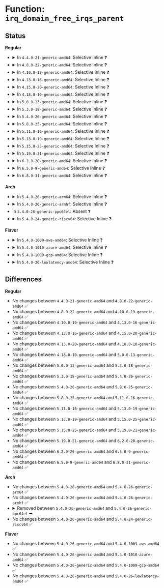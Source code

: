 # Function: <code>irq_domain_free_irqs_parent</code>

## Status
<b>Regular</b>
<ul>
<li>
<details>
<summary>In <code>4.4.0-21-generic-amd64</code>: Selective Inline ❓</summary>

```c
void irq_domain_free_irqs_parent(struct irq_domain * domain, unsigned int irq_base, unsigned int nr_irqs)
```

```json
{
  "name": "irq_domain_free_irqs_parent",
  "collision_type": "Unique Global",
  "inline_type": "Selective",
  "funcs": [
    {
      "addr": 18446744071579766933,
      "name": "irq_domain_free_irqs_parent",
      "external": true,
      "loc": "kernel/irq/irqdomain.c:1281",
      "file": "kernel/irq/irqdomain.c",
      "inline": "not declared, inlined",
      "caller_inline": [
        "kernel/irq/irqdomain.c:irq_domain_free_irqs_common"
      ],
      "caller_func": []
    }
  ],
  "symbols": [
    {
      "addr": 18446744071579768864,
      "name": "irq_domain_free_irqs_parent",
      "section": ".text",
      "bind": "STB_GLOBAL",
      "size": 32
    }
  ]
}
```
</details>
</li>
<li>
<details>
<summary>In <code>4.8.0-22-generic-amd64</code>: Selective Inline ❓</summary>

```c
void irq_domain_free_irqs_parent(struct irq_domain * domain, unsigned int irq_base, unsigned int nr_irqs)
```

```json
{
  "name": "irq_domain_free_irqs_parent",
  "collision_type": "Unique Global",
  "inline_type": "Selective",
  "funcs": [
    {
      "addr": 18446744071579788107,
      "name": "irq_domain_free_irqs_parent",
      "external": true,
      "loc": "kernel/irq/irqdomain.c:1338",
      "file": "kernel/irq/irqdomain.c",
      "inline": "not declared, inlined",
      "caller_inline": [
        "kernel/irq/irqdomain.c:irq_domain_free_irqs_common"
      ],
      "caller_func": []
    }
  ],
  "symbols": [
    {
      "addr": 18446744071579788928,
      "name": "irq_domain_free_irqs_parent",
      "section": ".text",
      "bind": "STB_GLOBAL",
      "size": 32
    }
  ]
}
```
</details>
</li>
<li>
<details>
<summary>In <code>4.10.0-19-generic-amd64</code>: Selective Inline ❓</summary>

```c
void irq_domain_free_irqs_parent(struct irq_domain * domain, unsigned int irq_base, unsigned int nr_irqs)
```

```json
{
  "name": "irq_domain_free_irqs_parent",
  "collision_type": "Unique Global",
  "inline_type": "Selective",
  "funcs": [
    {
      "addr": 18446744071579815227,
      "name": "irq_domain_free_irqs_parent",
      "external": true,
      "loc": "kernel/irq/irqdomain.c:1364",
      "file": "kernel/irq/irqdomain.c",
      "inline": "not declared, inlined",
      "caller_inline": [
        "kernel/irq/irqdomain.c:irq_domain_free_irqs_common"
      ],
      "caller_func": []
    }
  ],
  "symbols": [
    {
      "addr": 18446744071579816048,
      "name": "irq_domain_free_irqs_parent",
      "section": ".text",
      "bind": "STB_GLOBAL",
      "size": 32
    }
  ]
}
```
</details>
</li>
<li>
<details>
<summary>In <code>4.13.0-16-generic-amd64</code>: Selective Inline ❓</summary>

```c
void irq_domain_free_irqs_parent(struct irq_domain * domain, unsigned int irq_base, unsigned int nr_irqs)
```

```json
{
  "name": "irq_domain_free_irqs_parent",
  "collision_type": "Unique Global",
  "inline_type": "Selective",
  "funcs": [
    {
      "addr": 18446744071579812155,
      "name": "irq_domain_free_irqs_parent",
      "external": true,
      "loc": "kernel/irq/irqdomain.c:1504",
      "file": "kernel/irq/irqdomain.c",
      "inline": "not declared, inlined",
      "caller_inline": [
        "kernel/irq/irqdomain.c:irq_domain_free_irqs_common"
      ],
      "caller_func": []
    }
  ],
  "symbols": [
    {
      "addr": 18446744071579810896,
      "name": "irq_domain_free_irqs_parent",
      "section": ".text",
      "bind": "STB_GLOBAL",
      "size": 29
    }
  ]
}
```
</details>
</li>
<li>
<details>
<summary>In <code>4.15.0-20-generic-amd64</code>: Selective Inline ❓</summary>

```c
void irq_domain_free_irqs_parent(struct irq_domain * domain, unsigned int irq_base, unsigned int nr_irqs)
```

```json
{
  "name": "irq_domain_free_irqs_parent",
  "collision_type": "Unique Global",
  "inline_type": "Selective",
  "funcs": [
    {
      "addr": 18446744071579846171,
      "name": "irq_domain_free_irqs_parent",
      "external": true,
      "loc": "kernel/irq/irqdomain.c:1674",
      "file": "kernel/irq/irqdomain.c",
      "inline": "not declared, inlined",
      "caller_inline": [
        "kernel/irq/irqdomain.c:irq_domain_free_irqs_common"
      ],
      "caller_func": []
    }
  ],
  "symbols": [
    {
      "addr": 18446744071579845056,
      "name": "irq_domain_free_irqs_parent",
      "section": ".text",
      "bind": "STB_GLOBAL",
      "size": 40
    }
  ]
}
```
</details>
</li>
<li>
<details>
<summary>In <code>4.18.0-10-generic-amd64</code>: Selective Inline ❓</summary>

```c
void irq_domain_free_irqs_parent(struct irq_domain * domain, unsigned int irq_base, unsigned int nr_irqs)
```

```json
{
  "name": "irq_domain_free_irqs_parent",
  "collision_type": "Unique Global",
  "inline_type": "Selective",
  "funcs": [
    {
      "addr": 18446744071579879979,
      "name": "irq_domain_free_irqs_parent",
      "external": true,
      "loc": "kernel/irq/irqdomain.c:1558",
      "file": "kernel/irq/irqdomain.c",
      "inline": "not declared, inlined",
      "caller_inline": [
        "kernel/irq/irqdomain.c:irq_domain_free_irqs_common"
      ],
      "caller_func": []
    }
  ],
  "symbols": [
    {
      "addr": 18446744071579878976,
      "name": "irq_domain_free_irqs_parent",
      "section": ".text",
      "bind": "STB_GLOBAL",
      "size": 39
    }
  ]
}
```
</details>
</li>
<li>
<details>
<summary>In <code>5.0.0-13-generic-amd64</code>: Selective Inline ❓</summary>

```c
void irq_domain_free_irqs_parent(struct irq_domain * domain, unsigned int irq_base, unsigned int nr_irqs)
```

```json
{
  "name": "irq_domain_free_irqs_parent",
  "collision_type": "Unique Global",
  "inline_type": "Selective",
  "funcs": [
    {
      "addr": 18446744071579927259,
      "name": "irq_domain_free_irqs_parent",
      "external": true,
      "loc": "kernel/irq/irqdomain.c:1558",
      "file": "kernel/irq/irqdomain.c",
      "inline": "not declared, inlined",
      "caller_inline": [
        "kernel/irq/irqdomain.c:irq_domain_free_irqs_common"
      ],
      "caller_func": []
    }
  ],
  "symbols": [
    {
      "addr": 18446744071579926032,
      "name": "irq_domain_free_irqs_parent",
      "section": ".text",
      "bind": "STB_GLOBAL",
      "size": 39
    }
  ]
}
```
</details>
</li>
<li>
<details>
<summary>In <code>5.3.0-18-generic-amd64</code>: Selective Inline ❓</summary>

```c
void irq_domain_free_irqs_parent(struct irq_domain * domain, unsigned int irq_base, unsigned int nr_irqs)
```

```json
{
  "name": "irq_domain_free_irqs_parent",
  "collision_type": "Unique Global",
  "inline_type": "Selective",
  "funcs": [
    {
      "addr": 18446744071579965684,
      "name": "irq_domain_free_irqs_parent",
      "external": true,
      "loc": "kernel/irq/irqdomain.c:1595",
      "file": "kernel/irq/irqdomain.c",
      "inline": "not declared, inlined",
      "caller_inline": [
        "kernel/irq/irqdomain.c:irq_domain_free_irqs_common"
      ],
      "caller_func": []
    }
  ],
  "symbols": [
    {
      "addr": 18446744071579964224,
      "name": "irq_domain_free_irqs_parent",
      "section": ".text",
      "bind": "STB_GLOBAL",
      "size": 39
    }
  ]
}
```
</details>
</li>
<li>
<details>
<summary>In <code>5.4.0-26-generic-amd64</code>: Selective Inline ❓</summary>

```c
void irq_domain_free_irqs_parent(struct irq_domain * domain, unsigned int irq_base, unsigned int nr_irqs)
```

```json
{
  "name": "irq_domain_free_irqs_parent",
  "collision_type": "Unique Global",
  "inline_type": "Selective",
  "funcs": [
    {
      "addr": 18446744071580015460,
      "name": "irq_domain_free_irqs_parent",
      "external": true,
      "loc": "kernel/irq/irqdomain.c:1598",
      "file": "kernel/irq/irqdomain.c",
      "inline": "not declared, inlined",
      "caller_inline": [
        "kernel/irq/irqdomain.c:irq_domain_free_irqs_common"
      ],
      "caller_func": []
    }
  ],
  "symbols": [
    {
      "addr": 18446744071580013984,
      "name": "irq_domain_free_irqs_parent",
      "section": ".text",
      "bind": "STB_GLOBAL",
      "size": 39
    }
  ]
}
```
</details>
</li>
<li>
<details>
<summary>In <code>5.8.0-25-generic-amd64</code>: Selective Inline ❓</summary>

```c
void irq_domain_free_irqs_parent(struct irq_domain * domain, unsigned int irq_base, unsigned int nr_irqs)
```

```json
{
  "name": "irq_domain_free_irqs_parent",
  "collision_type": "Unique Global",
  "inline_type": "Selective",
  "funcs": [
    {
      "addr": 18446744071580067732,
      "name": "irq_domain_free_irqs_parent",
      "external": true,
      "loc": "kernel/irq/irqdomain.c:1600",
      "file": "kernel/irq/irqdomain.c",
      "inline": "not declared, inlined",
      "caller_inline": [
        "kernel/irq/irqdomain.c:irq_domain_free_irqs_common"
      ],
      "caller_func": []
    }
  ],
  "symbols": [
    {
      "addr": 18446744071580063904,
      "name": "irq_domain_free_irqs_parent",
      "section": ".text",
      "bind": "STB_GLOBAL",
      "size": 39
    }
  ]
}
```
</details>
</li>
<li>
<details>
<summary>In <code>5.11.0-16-generic-amd64</code>: Selective Inline ❓</summary>

```c
void irq_domain_free_irqs_parent(struct irq_domain * domain, unsigned int irq_base, unsigned int nr_irqs)
```

```json
{
  "name": "irq_domain_free_irqs_parent",
  "collision_type": "Unique Global",
  "inline_type": "Selective",
  "funcs": [
    {
      "addr": 18446744071580050244,
      "name": "irq_domain_free_irqs_parent",
      "external": true,
      "loc": "kernel/irq/irqdomain.c:1722",
      "file": "kernel/irq/irqdomain.c",
      "inline": "not declared, inlined",
      "caller_inline": [
        "kernel/irq/irqdomain.c:irq_domain_free_irqs_common"
      ],
      "caller_func": []
    }
  ],
  "symbols": [
    {
      "addr": 18446744071580050112,
      "name": "irq_domain_free_irqs_parent",
      "section": ".text",
      "bind": "STB_GLOBAL",
      "size": 26
    }
  ]
}
```
</details>
</li>
<li>
<details>
<summary>In <code>5.13.0-19-generic-amd64</code>: Selective Inline ❓</summary>

```c
void irq_domain_free_irqs_parent(struct irq_domain * domain, unsigned int irq_base, unsigned int nr_irqs)
```

```json
{
  "name": "irq_domain_free_irqs_parent",
  "collision_type": "Unique Global",
  "inline_type": "Selective",
  "funcs": [
    {
      "addr": 18446744071580050276,
      "name": "irq_domain_free_irqs_parent",
      "external": true,
      "loc": "kernel/irq/irqdomain.c:1685",
      "file": "kernel/irq/irqdomain.c",
      "inline": "not declared, inlined",
      "caller_inline": [
        "kernel/irq/irqdomain.c:irq_domain_free_irqs_common"
      ],
      "caller_func": []
    }
  ],
  "symbols": [
    {
      "addr": 18446744071580050144,
      "name": "irq_domain_free_irqs_parent",
      "section": ".text",
      "bind": "STB_GLOBAL",
      "size": 26
    }
  ]
}
```
</details>
</li>
<li>
<details>
<summary>In <code>5.15.0-25-generic-amd64</code>: Selective Inline ❓</summary>

```c
void irq_domain_free_irqs_parent(struct irq_domain * domain, unsigned int irq_base, unsigned int nr_irqs)
```

```json
{
  "name": "irq_domain_free_irqs_parent",
  "collision_type": "Unique Global",
  "inline_type": "Selective",
  "funcs": [
    {
      "addr": 18446744071580182100,
      "name": "irq_domain_free_irqs_parent",
      "external": true,
      "loc": "kernel/irq/irqdomain.c:1730",
      "file": "kernel/irq/irqdomain.c",
      "inline": "not declared, inlined",
      "caller_inline": [
        "kernel/irq/irqdomain.c:irq_domain_free_irqs_common"
      ],
      "caller_func": []
    }
  ],
  "symbols": [
    {
      "addr": 18446744071580181968,
      "name": "irq_domain_free_irqs_parent",
      "section": ".text",
      "bind": "STB_GLOBAL",
      "size": 26
    }
  ]
}
```
</details>
</li>
<li>
<details>
<summary>In <code>5.19.0-21-generic-amd64</code>: Selective Inline ❓</summary>

```c
void irq_domain_free_irqs_parent(struct irq_domain * domain, unsigned int irq_base, unsigned int nr_irqs)
```

```json
{
  "name": "irq_domain_free_irqs_parent",
  "collision_type": "Unique Global",
  "inline_type": "Selective",
  "funcs": [
    {
      "addr": 18446744071580330356,
      "name": "irq_domain_free_irqs_parent",
      "external": true,
      "loc": "kernel/irq/irqdomain.c:1734",
      "file": "kernel/irq/irqdomain.c",
      "inline": "not declared, inlined",
      "caller_inline": [
        "kernel/irq/irqdomain.c:irq_domain_free_irqs_common"
      ],
      "caller_func": []
    }
  ],
  "symbols": [
    {
      "addr": 18446744071580330208,
      "name": "irq_domain_free_irqs_parent",
      "section": ".text",
      "bind": "STB_GLOBAL",
      "size": 46
    }
  ]
}
```
</details>
</li>
<li>
<details>
<summary>In <code>6.2.0-20-generic-amd64</code>: Selective Inline ❓</summary>

```c
void irq_domain_free_irqs_parent(struct irq_domain * domain, unsigned int irq_base, unsigned int nr_irqs)
```

```json
{
  "name": "irq_domain_free_irqs_parent",
  "collision_type": "Unique Global",
  "inline_type": "Selective",
  "funcs": [
    {
      "addr": 18446744071580546420,
      "name": "irq_domain_free_irqs_parent",
      "external": true,
      "loc": "kernel/irq/irqdomain.c:1802",
      "file": "kernel/irq/irqdomain.c",
      "inline": "not declared, inlined",
      "caller_inline": [
        "kernel/irq/irqdomain.c:irq_domain_free_irqs_common"
      ],
      "caller_func": []
    }
  ],
  "symbols": [
    {
      "addr": 18446744071580546256,
      "name": "irq_domain_free_irqs_parent",
      "section": ".text",
      "bind": "STB_GLOBAL",
      "size": 46
    }
  ]
}
```
</details>
</li>
<li>
<details>
<summary>In <code>6.5.0-9-generic-amd64</code>: Selective Inline ❓</summary>

```c
void irq_domain_free_irqs_parent(struct irq_domain * domain, unsigned int irq_base, unsigned int nr_irqs)
```

```json
{
  "name": "irq_domain_free_irqs_parent",
  "collision_type": "Unique Global",
  "inline_type": "Selective",
  "funcs": [
    {
      "addr": 18446744071580621444,
      "name": "irq_domain_free_irqs_parent",
      "external": true,
      "loc": "kernel/irq/irqdomain.c:1783",
      "file": "kernel/irq/irqdomain.c",
      "inline": "not declared, inlined",
      "caller_inline": [
        "kernel/irq/irqdomain.c:irq_domain_free_irqs_common"
      ],
      "caller_func": []
    }
  ],
  "symbols": [
    {
      "addr": 18446744071580621264,
      "name": "irq_domain_free_irqs_parent",
      "section": ".text",
      "bind": "STB_GLOBAL",
      "size": 49
    }
  ]
}
```
</details>
</li>
<li>
<details>
<summary>In <code>6.8.0-31-generic-amd64</code>: Selective Inline ❓</summary>

```c
void irq_domain_free_irqs_parent(struct irq_domain * domain, unsigned int irq_base, unsigned int nr_irqs)
```

```json
{
  "name": "irq_domain_free_irqs_parent",
  "collision_type": "Unique Global",
  "inline_type": "Selective",
  "funcs": [
    {
      "addr": 18446744071580686388,
      "name": "irq_domain_free_irqs_parent",
      "external": true,
      "loc": "kernel/irq/irqdomain.c:1783",
      "file": "kernel/irq/irqdomain.c",
      "inline": "not declared, inlined",
      "caller_inline": [
        "kernel/irq/irqdomain.c:irq_domain_free_irqs_common"
      ],
      "caller_func": []
    }
  ],
  "symbols": [
    {
      "addr": 18446744071580686208,
      "name": "irq_domain_free_irqs_parent",
      "section": ".text",
      "bind": "STB_GLOBAL",
      "size": 49
    }
  ]
}
```
</details>
</li>
</ul>
<b>Arch</b>
<ul>
<li>
<details>
<summary>In <code>5.4.0-26-generic-arm64</code>: Selective Inline ❓</summary>

```c
void irq_domain_free_irqs_parent(struct irq_domain * domain, unsigned int irq_base, unsigned int nr_irqs)
```

```json
{
  "name": "irq_domain_free_irqs_parent",
  "collision_type": "Unique Global",
  "inline_type": "Selective",
  "funcs": [
    {
      "addr": 18446603336491217160,
      "name": "irq_domain_free_irqs_parent",
      "external": true,
      "loc": "kernel/irq/irqdomain.c:1598",
      "file": "kernel/irq/irqdomain.c",
      "inline": "not declared, inlined",
      "caller_inline": [
        "kernel/irq/irqdomain.c:irq_domain_free_irqs_common"
      ],
      "caller_func": [
        "drivers/irqchip/irq-gic-v2m.c:gicv2m_irq_domain_free",
        "drivers/irqchip/irq-gic-v2m.c:gicv2m_irq_domain_alloc",
        "drivers/irqchip/irq-gic-v3-mbi.c:mbi_irq_domain_free",
        "drivers/irqchip/irq-gic-v3-mbi.c:mbi_irq_domain_alloc",
        "drivers/irqchip/irq-gic-v3-its.c:its_vpe_irq_domain_free",
        "drivers/irqchip/irq-gic-v3-its.c:its_irq_domain_free",
        "drivers/irqchip/irq-mvebu-gicp.c:gicp_irq_domain_free",
        "drivers/irqchip/irq-mvebu-gicp.c:gicp_irq_domain_alloc",
        "drivers/irqchip/irq-mvebu-odmi.c:odmi_irq_domain_free",
        "drivers/irqchip/irq-mvebu-sei.c:mvebu_sei_cp_domain_free",
        "drivers/irqchip/irq-meson-gpio.c:meson_gpio_irq_domain_free",
        "drivers/irqchip/irq-ti-sci-intr.c:ti_sci_intr_irq_domain_alloc",
        "drivers/irqchip/irq-ti-sci-intr.c:ti_sci_intr_irq_domain_free",
        "drivers/pci/controller/pci-xgene-msi.c:xgene_irq_domain_free",
        "drivers/pci/controller/pcie-iproc-msi.c:iproc_msi_irq_domain_free",
        "drivers/pci/controller/pcie-mediatek.c:mtk_pcie_irq_domain_free"
      ]
    }
  ],
  "symbols": [
    {
      "addr": 18446603336491215008,
      "name": "irq_domain_free_irqs_parent",
      "section": ".text",
      "bind": "STB_GLOBAL",
      "size": 84
    }
  ]
}
```
</details>
</li>
<li>
<details>
<summary>In <code>5.4.0-26-generic-armhf</code>: Selective Inline ❓</summary>

```c
void irq_domain_free_irqs_parent(struct irq_domain * domain, unsigned int irq_base, unsigned int nr_irqs)
```

```json
{
  "name": "irq_domain_free_irqs_parent",
  "collision_type": "Unique Global",
  "inline_type": "Selective",
  "funcs": [
    {
      "addr": 3225232476,
      "name": "irq_domain_free_irqs_parent",
      "external": true,
      "loc": "kernel/irq/irqdomain.c:1598",
      "file": "kernel/irq/irqdomain.c",
      "inline": "not declared, inlined",
      "caller_inline": [
        "kernel/irq/irqdomain.c:irq_domain_free_irqs_common"
      ],
      "caller_func": [
        "drivers/irqchip/irq-alpine-msi.c:alpine_msix_middle_domain_free",
        "drivers/irqchip/irq-alpine-msi.c:alpine_msix_middle_domain_alloc",
        "drivers/irqchip/irq-gic-v2m.c:gicv2m_irq_domain_free",
        "drivers/irqchip/irq-gic-v2m.c:gicv2m_irq_domain_alloc",
        "drivers/irqchip/irq-gic-v3-mbi.c:mbi_irq_domain_free",
        "drivers/irqchip/irq-gic-v3-mbi.c:mbi_irq_domain_alloc",
        "drivers/irqchip/irq-gic-v3-its.c:its_vpe_irq_domain_free",
        "drivers/irqchip/irq-gic-v3-its.c:its_irq_domain_free",
        "drivers/irqchip/irq-meson-gpio.c:meson_gpio_irq_domain_free",
        "drivers/pci/controller/pcie-mediatek.c:mtk_pcie_irq_domain_free"
      ]
    }
  ],
  "symbols": [
    {
      "addr": 3225230484,
      "name": "irq_domain_free_irqs_parent",
      "section": ".text",
      "bind": "STB_GLOBAL",
      "size": 56
    }
  ]
}
```
</details>
</li>
<li>
In <code>5.4.0-26-generic-ppc64el</code>: Absent ❓
</li>
<li>
<details>
<summary>In <code>5.4.0-24-generic-riscv64</code>: Selective Inline ❓</summary>

```c
void irq_domain_free_irqs_parent(struct irq_domain * domain, unsigned int irq_base, unsigned int nr_irqs)
```

```json
{
  "name": "irq_domain_free_irqs_parent",
  "collision_type": "Unique Global",
  "inline_type": "Selective",
  "funcs": [
    {
      "addr": 18446743936271754522,
      "name": "irq_domain_free_irqs_parent",
      "external": true,
      "loc": "kernel/irq/irqdomain.c:1598",
      "file": "kernel/irq/irqdomain.c",
      "inline": "not declared, inlined",
      "caller_inline": [
        "kernel/irq/irqdomain.c:irq_domain_free_irqs_common"
      ],
      "caller_func": []
    }
  ],
  "symbols": [
    {
      "addr": 18446743936271752738,
      "name": "irq_domain_free_irqs_parent",
      "section": ".text",
      "bind": "STB_GLOBAL",
      "size": 60
    }
  ]
}
```
</details>
</li>
</ul>
<b>Flavor</b>
<ul>
<li>
<details>
<summary>In <code>5.4.0-1009-aws-amd64</code>: Selective Inline ❓</summary>

```c
void irq_domain_free_irqs_parent(struct irq_domain * domain, unsigned int irq_base, unsigned int nr_irqs)
```

```json
{
  "name": "irq_domain_free_irqs_parent",
  "collision_type": "Unique Global",
  "inline_type": "Selective",
  "funcs": [
    {
      "addr": 18446744071579984196,
      "name": "irq_domain_free_irqs_parent",
      "external": true,
      "loc": "kernel/irq/irqdomain.c:1598",
      "file": "kernel/irq/irqdomain.c",
      "inline": "not declared, inlined",
      "caller_inline": [
        "kernel/irq/irqdomain.c:irq_domain_free_irqs_common"
      ],
      "caller_func": []
    }
  ],
  "symbols": [
    {
      "addr": 18446744071579982720,
      "name": "irq_domain_free_irqs_parent",
      "section": ".text",
      "bind": "STB_GLOBAL",
      "size": 39
    }
  ]
}
```
</details>
</li>
<li>
<details>
<summary>In <code>5.4.0-1010-azure-amd64</code>: Selective Inline ❓</summary>

```c
void irq_domain_free_irqs_parent(struct irq_domain * domain, unsigned int irq_base, unsigned int nr_irqs)
```

```json
{
  "name": "irq_domain_free_irqs_parent",
  "collision_type": "Unique Global",
  "inline_type": "Selective",
  "funcs": [
    {
      "addr": 18446744071579921972,
      "name": "irq_domain_free_irqs_parent",
      "external": true,
      "loc": "kernel/irq/irqdomain.c:1598",
      "file": "kernel/irq/irqdomain.c",
      "inline": "not declared, inlined",
      "caller_inline": [
        "kernel/irq/irqdomain.c:irq_domain_free_irqs_common"
      ],
      "caller_func": []
    }
  ],
  "symbols": [
    {
      "addr": 18446744071579920496,
      "name": "irq_domain_free_irqs_parent",
      "section": ".text",
      "bind": "STB_GLOBAL",
      "size": 39
    }
  ]
}
```
</details>
</li>
<li>
<details>
<summary>In <code>5.4.0-1009-gcp-amd64</code>: Selective Inline ❓</summary>

```c
void irq_domain_free_irqs_parent(struct irq_domain * domain, unsigned int irq_base, unsigned int nr_irqs)
```

```json
{
  "name": "irq_domain_free_irqs_parent",
  "collision_type": "Unique Global",
  "inline_type": "Selective",
  "funcs": [
    {
      "addr": 18446744071579975732,
      "name": "irq_domain_free_irqs_parent",
      "external": true,
      "loc": "kernel/irq/irqdomain.c:1598",
      "file": "kernel/irq/irqdomain.c",
      "inline": "not declared, inlined",
      "caller_inline": [
        "kernel/irq/irqdomain.c:irq_domain_free_irqs_common"
      ],
      "caller_func": []
    }
  ],
  "symbols": [
    {
      "addr": 18446744071579974256,
      "name": "irq_domain_free_irqs_parent",
      "section": ".text",
      "bind": "STB_GLOBAL",
      "size": 39
    }
  ]
}
```
</details>
</li>
<li>
<details>
<summary>In <code>5.4.0-26-lowlatency-amd64</code>: Selective Inline ❓</summary>

```c
void irq_domain_free_irqs_parent(struct irq_domain * domain, unsigned int irq_base, unsigned int nr_irqs)
```

```json
{
  "name": "irq_domain_free_irqs_parent",
  "collision_type": "Unique Global",
  "inline_type": "Selective",
  "funcs": [
    {
      "addr": 18446744071580022356,
      "name": "irq_domain_free_irqs_parent",
      "external": true,
      "loc": "kernel/irq/irqdomain.c:1598",
      "file": "kernel/irq/irqdomain.c",
      "inline": "not declared, inlined",
      "caller_inline": [
        "kernel/irq/irqdomain.c:irq_domain_free_irqs_common"
      ],
      "caller_func": []
    }
  ],
  "symbols": [
    {
      "addr": 18446744071580020880,
      "name": "irq_domain_free_irqs_parent",
      "section": ".text",
      "bind": "STB_GLOBAL",
      "size": 39
    }
  ]
}
```
</details>
</li>
</ul>

## Differences
<b>Regular</b>
<ul>
<li>
No changes between <code>4.4.0-21-generic-amd64</code> and <code>4.8.0-22-generic-amd64</code> ✅
</li>
<li>
No changes between <code>4.8.0-22-generic-amd64</code> and <code>4.10.0-19-generic-amd64</code> ✅
</li>
<li>
No changes between <code>4.10.0-19-generic-amd64</code> and <code>4.13.0-16-generic-amd64</code> ✅
</li>
<li>
No changes between <code>4.13.0-16-generic-amd64</code> and <code>4.15.0-20-generic-amd64</code> ✅
</li>
<li>
No changes between <code>4.15.0-20-generic-amd64</code> and <code>4.18.0-10-generic-amd64</code> ✅
</li>
<li>
No changes between <code>4.18.0-10-generic-amd64</code> and <code>5.0.0-13-generic-amd64</code> ✅
</li>
<li>
No changes between <code>5.0.0-13-generic-amd64</code> and <code>5.3.0-18-generic-amd64</code> ✅
</li>
<li>
No changes between <code>5.3.0-18-generic-amd64</code> and <code>5.4.0-26-generic-amd64</code> ✅
</li>
<li>
No changes between <code>5.4.0-26-generic-amd64</code> and <code>5.8.0-25-generic-amd64</code> ✅
</li>
<li>
No changes between <code>5.8.0-25-generic-amd64</code> and <code>5.11.0-16-generic-amd64</code> ✅
</li>
<li>
No changes between <code>5.11.0-16-generic-amd64</code> and <code>5.13.0-19-generic-amd64</code> ✅
</li>
<li>
No changes between <code>5.13.0-19-generic-amd64</code> and <code>5.15.0-25-generic-amd64</code> ✅
</li>
<li>
No changes between <code>5.15.0-25-generic-amd64</code> and <code>5.19.0-21-generic-amd64</code> ✅
</li>
<li>
No changes between <code>5.19.0-21-generic-amd64</code> and <code>6.2.0-20-generic-amd64</code> ✅
</li>
<li>
No changes between <code>6.2.0-20-generic-amd64</code> and <code>6.5.0-9-generic-amd64</code> ✅
</li>
<li>
No changes between <code>6.5.0-9-generic-amd64</code> and <code>6.8.0-31-generic-amd64</code> ✅
</li>
</ul>
<b>Arch</b>
<ul>
<li>
No changes between <code>5.4.0-26-generic-amd64</code> and <code>5.4.0-26-generic-arm64</code> ✅
</li>
<li>
No changes between <code>5.4.0-26-generic-amd64</code> and <code>5.4.0-26-generic-armhf</code> ✅
</li>
<li>
<details>
<summary>Removed between <code>5.4.0-26-generic-amd64</code> and <code>5.4.0-26-generic-ppc64el</code> ➖</summary>

```c
void irq_domain_free_irqs_parent(struct irq_domain * domain, unsigned int irq_base, unsigned int nr_irqs)
```
</details>
</li>
<li>
No changes between <code>5.4.0-26-generic-amd64</code> and <code>5.4.0-24-generic-riscv64</code> ✅
</li>
</ul>
<b>Flavor</b>
<ul>
<li>
No changes between <code>5.4.0-26-generic-amd64</code> and <code>5.4.0-1009-aws-amd64</code> ✅
</li>
<li>
No changes between <code>5.4.0-26-generic-amd64</code> and <code>5.4.0-1010-azure-amd64</code> ✅
</li>
<li>
No changes between <code>5.4.0-26-generic-amd64</code> and <code>5.4.0-1009-gcp-amd64</code> ✅
</li>
<li>
No changes between <code>5.4.0-26-generic-amd64</code> and <code>5.4.0-26-lowlatency-amd64</code> ✅
</li>
</ul>
